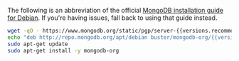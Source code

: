 The following is an abbreviation of the official [MongoDB installation guide for Debian](https://docs.mongodb.com/manual/tutorial/install-mongodb-on-debian/). If you're having issues, fall back to using that guide instead.

```bash
wget -qO - https://www.mongodb.org/static/pgp/server-{{versions.recommended.mongo}}.asc | sudo apt-key add -
echo "deb http://repo.mongodb.org/apt/debian buster/mongodb-org/{{versions.recommended.mongo}} main" | sudo tee /etc/apt/sources.list.d/mongodb.list
sudo apt-get update
sudo apt-get install -y mongodb-org
```

